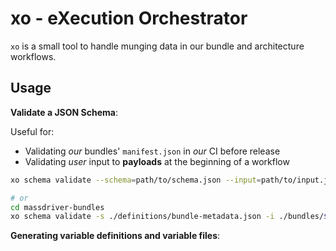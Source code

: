 # xo - eXecution Orchestrator

`xo` is a small tool to handle munging data in our bundle and architecture workflows.


## Usage

**Validate a JSON Schema**:

Useful for:

* Validating _our_ bundles' `manifest.json` in _our_ CI before release
* Validating _user_ input to **payloads** at the beginning of a workflow

```bash
xo schema validate --schema=path/to/schema.json --input=path/to/input.json

# or
cd massdriver-bundles
xo schema validate -s ./definitions/bundle-metadata.json -i ./bundles/$BUNDLE_NAME/metadata.json
```

**Generating variable definitions and variable files**:

